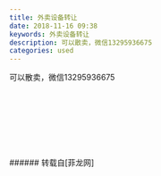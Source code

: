 ```yaml
---
title: 外卖设备转让
date: 2018-11-16 09:38
keywords: 外卖设备转让
description: 可以散卖，微信13295936675
categories: used
---
```

<td class="t_f" id="postmessage_2287723">

可以散卖，微信13295936675<br/>
<img alt="" border="0" class="zoom" data-cf-modified-4230b95759ab5ca1682df924-="" file="http://www.flw.ph/data/appbyme/upload/image/201811/16/pYTBLJX3ns9s.jpg" id="aimg_z343f" lazyloadthumb="1" onclick="" onmouseover="" src="http://www.flw.ph/data/appbyme/upload/image/201811/16/pYTBLJX3ns9s.jpg"/><br/>
<br/>
<img alt="" border="0" class="zoom" data-cf-modified-4230b95759ab5ca1682df924-="" file="http://www.flw.ph/data/appbyme/upload/image/201811/16/EuVm9M9awzo4.jpg" id="aimg_c8rt2" lazyloadthumb="1" onclick="" onmouseover="" src="http://www.flw.ph/data/appbyme/upload/image/201811/16/EuVm9M9awzo4.jpg"/><br/>
<br/>
<img alt="" border="0" class="zoom" data-cf-modified-4230b95759ab5ca1682df924-="" file="http://www.flw.ph/data/appbyme/upload/image/201811/16/wgA3Jaf88U4L.jpg" id="aimg_KV09X" lazyloadthumb="1" onclick="" onmouseover="" src="http://www.flw.ph/data/appbyme/upload/image/201811/16/wgA3Jaf88U4L.jpg"/><br/>
<br/>
<img alt="" border="0" class="zoom" data-cf-modified-4230b95759ab5ca1682df924-="" file="http://www.flw.ph/data/appbyme/upload/image/201811/16/cTApfvB1k7NK.jpg" id="aimg_H0cFD" lazyloadthumb="1" onclick="" onmouseover="" src="http://www.flw.ph/data/appbyme/upload/image/201811/16/cTApfvB1k7NK.jpg"/><br/>
<br/>
<img alt="" border="0" class="zoom" data-cf-modified-4230b95759ab5ca1682df924-="" file="http://www.flw.ph/data/appbyme/upload/image/201811/16/OEVd7aQmC247.jpg" id="aimg_bh7bX" lazyloadthumb="1" onclick="" onmouseover="" src="http://www.flw.ph/data/appbyme/upload/image/201811/16/OEVd7aQmC247.jpg"/><br/>
<br/>
<img alt="" border="0" class="zoom" data-cf-modified-4230b95759ab5ca1682df924-="" file="http://www.flw.ph/data/appbyme/upload/image/201811/16/J2zaytkflomN.jpg" id="aimg_B949o" lazyloadthumb="1" onclick="" onmouseover="" src="http://www.flw.ph/data/appbyme/upload/image/201811/16/J2zaytkflomN.jpg"/><br/>
<br/>
<img alt="" border="0" class="zoom" data-cf-modified-4230b95759ab5ca1682df924-="" file="http://www.flw.ph/data/appbyme/upload/image/201811/16/VUAH6W9KFHuV.jpg" id="aimg_C5AAu" lazyloadthumb="1" onclick="" onmouseover="" src="http://www.flw.ph/data/appbyme/upload/image/201811/16/VUAH6W9KFHuV.jpg"/><br/>
<br/>
</td>
###### 转载自[菲龙网]